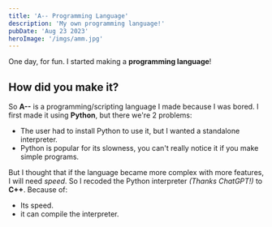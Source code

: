 ```yaml
---
title: 'A-- Programming Language'
description: 'My own programming language!'
pubDate: 'Aug 23 2023'
heroImage: '/imgs/amm.jpg'
---
```


One day, for fun. I started making a **programming language**!

## How did you make it?
So **__A--__** is a programming/scripting language I made because I was bored.
I first made it using **__Python__**, but there we're 2 problems:
* The user had to install Python to use it, but I wanted a standalone interpreter.
* Python is popular for its slowness, you can't really notice it if you make simple programs.

But I thought that if the language became more complex with more features, I will need *speed*.
So I recoded the Python interpreter *(Thanks ChatGPT!)* to **C++**. Because of:
* Its speed.
* it can compile the interpreter.


